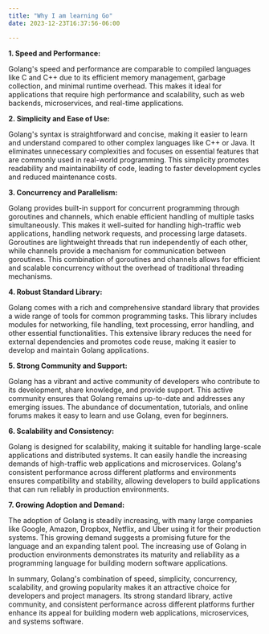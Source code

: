 ```yaml
---
title: "Why I am learning Go"
date: 2023-12-23T16:37:56-06:00

---
```


**1. Speed and Performance:**

Golang's speed and performance are comparable to compiled languages like C and C++ due to its efficient memory management, garbage collection, and minimal runtime overhead. This makes it ideal for applications that require high performance and scalability, such as web backends, microservices, and real-time applications.

**2. Simplicity and Ease of Use:**

Golang's syntax is straightforward and concise, making it easier to learn and understand compared to other complex languages like C++ or Java. It eliminates unnecessary complexities and focuses on essential features that are commonly used in real-world programming. This simplicity promotes readability and maintainability of code, leading to faster development cycles and reduced maintenance costs.

**3. Concurrency and Parallelism:**

Golang provides built-in support for concurrent programming through goroutines and channels, which enable efficient handling of multiple tasks simultaneously. This makes it well-suited for handling high-traffic web applications, handling network requests, and processing large datasets. Goroutines are lightweight threads that run independently of each other, while channels provide a mechanism for communication between goroutines. This combination of goroutines and channels allows for efficient and scalable concurrency without the overhead of traditional threading mechanisms.

**4. Robust Standard Library:**

Golang comes with a rich and comprehensive standard library that provides a wide range of tools for common programming tasks. This library includes modules for networking, file handling, text processing, error handling, and other essential functionalities. This extensive library reduces the need for external dependencies and promotes code reuse, making it easier to develop and maintain Golang applications.

**5. Strong Community and Support:**

Golang has a vibrant and active community of developers who contribute to its development, share knowledge, and provide support. This active community ensures that Golang remains up-to-date and addresses any emerging issues. The abundance of documentation, tutorials, and online forums makes it easy to learn and use Golang, even for beginners.

**6. Scalability and Consistency:**

Golang is designed for scalability, making it suitable for handling large-scale applications and distributed systems. It can easily handle the increasing demands of high-traffic web applications and microservices. Golang's consistent performance across different platforms and environments ensures compatibility and stability, allowing developers to build applications that can run reliably in production environments.

**7. Growing Adoption and Demand:**

The adoption of Golang is steadily increasing, with many large companies like Google, Amazon, Dropbox, Netflix, and Uber using it for their production systems. This growing demand suggests a promising future for the language and an expanding talent pool. The increasing use of Golang in production environments demonstrates its maturity and reliability as a programming language for building modern software applications.

In summary, Golang's combination of speed, simplicity, concurrency, scalability, and growing popularity makes it an attractive choice for developers and project managers. Its strong standard library, active community, and consistent performance across different platforms further enhance its appeal for building modern web applications, microservices, and systems software.
